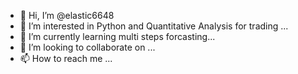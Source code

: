 - 👋 Hi, I’m @elastic6648
- 👀 I’m interested in Python and Quantitative Analysis for trading ...
- 🌱 I’m currently learning multi steps forcasting...
- 💞️ I’m looking to collaborate on ...
- 📫 How to reach me ...

<!---
elastic6648/elastic6648 is a ✨ special ✨ repository because its `README.md` (this file) appears on your GitHub profile.
You can click the Preview link to take a look at your changes.
--->
